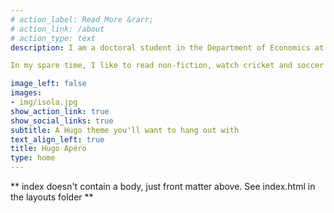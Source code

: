 ```yaml
---
# action_label: Read More &rarr;
# action_link: /about
# action_type: text
description: I am a doctoral student in the Department of Economics at the Graduate Center, CUNY. My    research interests are at the intersection of income inequality, intergenerational income mobility,    and their public policy implications. I am also interested in financial modeling using advanced statistical and machine learning techniques.

In my spare time, I like to read non-fiction, watch cricket and soccer games.

image_left: false
images:
- img/isola.jpg
show_action_link: true
show_social_links: true
subtitle: A Hugo theme you'll want to hang out with
text_align_left: true
title: Hugo Apéro
type: home
---
```


** index doesn't contain a body, just front matter above.
See index.html in the layouts folder **
